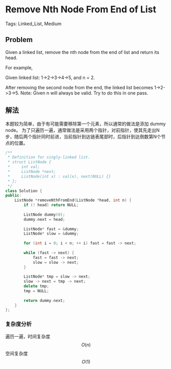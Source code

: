 # Remove Nth Node From End of List

Tags: Linked_List, Medium

## Problem

Given a linked list, remove the nth node from the end of list and return its head.

For example,

   Given linked list: 1->2->3->4->5, and n = 2.

   After removing the second node from the end, the linked list becomes 1->2->3->5.
Note:
Given n will always be valid.
Try to do this in one pass.

## 解法

本题较为简单，由于有可能需要移除第一个元素，所以通常的做法是添加 dummy node。
为了只遍历一遍，通常做法是采用两个指针，对前指针，使其先走出N步，随后两个指针同时前进，当前指针到达链表尾部时，后指针到达倒数第N个节点的位置。

```cpp
/**
 * Definition for singly-linked list.
 * struct ListNode {
 *     int val;
 *     ListNode *next;
 *     ListNode(int x) : val(x), next(NULL) {}
 * };
 */
class Solution {
public:
    ListNode *removeNthFromEnd(ListNode *head, int n) {
        if (! head) return NULL;
        
        ListNode dummy(0);
        dummy.next = head;
        
        ListNode* fast = &dummy;
        ListNode* slow = &dummy;
        
        for (int i = 0; i < n; ++ i) fast = fast -> next;
        
        while (fast -> next) {
            fast = fast -> next;
            slow = slow -> next;
        }
        
        ListNode* tmp = slow -> next;
        slow -> next = tmp -> next;
        delete tmp;
        tmp = NULL;
        
        return dummy.next;
    }
};
```

### 复杂度分析

遍历一遍，时间复杂度 $$O(n)$$
空间复杂度　$$O(1)$$